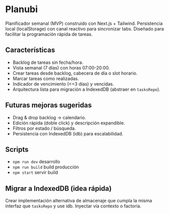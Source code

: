 # Planubi

Planificador semanal (MVP) construido con Next.js + Tailwind. Persistencia local (localStorage) con canal reactivo para sincronizar tabs. Diseñado para facilitar la programación rápida de tareas.

## Características

- Backlog de tareas sin fecha/hora.
- Vista semanal (7 días) con horas 07:00-20:00.
- Crear tareas desde backlog, cabecera de día o slot horario.
- Marcar tareas como realizadas.
- Indicador de vencimiento (<=3 días) y vencidas.
- Arquitectura lista para migración a IndexedDB (abstraer en `tasksRepo`).

## Futuras mejoras sugeridas

- Drag & drop backlog -> calendario.
- Edición rápida (doble click) y descripción expandible.
- Filtros por estado / búsqueda.
- Persistencia con IndexedDB (idb) para escalabilidad.

## Scripts

- `npm run dev` desarrollo
- `npm run build` build producción
- `npm start` servir build

## Migrar a IndexedDB (idea rápida)

Crear implementación alternativa de almacenaje que cumpla la misma interfaz que `tasksRepo` y use idb. Inyectar vía contexto o factoría.
